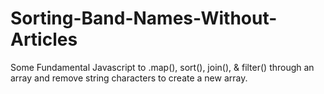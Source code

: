 # Sorting-Band-Names-Without-Articles
Some Fundamental Javascript to .map(), sort(), join(), & filter()  through an array and remove string characters to create a new array.
